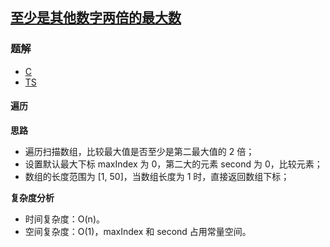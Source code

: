 ## [至少是其他数字两倍的最大数](https://leetcode.cn/problems/largest-number-at-least-twice-of-others/)
### 题解
+ [C](../../c/768/747.c)
+ [TS](../../ts/768/747.ts)

#### 遍历
**思路**
+ 遍历扫描数组，比较最大值是否至少是第二最大值的 2 倍；
+ 设置默认最大下标 maxIndex 为 0，第二大的元素 second 为 0，比较元素；
+ 数组的长度范围为 [1, 50]，当数组长度为 1 时，直接返回数组下标；

**复杂度分析**
+ 时间复杂度：O(n)。
+ 空间复杂度：O(1)，maxIndex 和 second 占用常量空间。